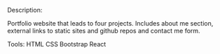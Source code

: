 Description: 

Portfolio website that leads to four projects. Includes about me section, external links to static sites and github repos and contact me form.

Tools:
HTML
CSS
Bootstrap
React

